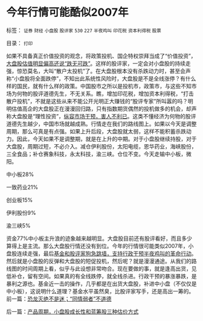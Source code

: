 # 今年行情可能酷似2007年

标签： `证券` `财经` `小盘股` `股评家` `530` `227` `半夜鸡叫` `印花税` `资本利得税` `股票` 

目录： `打印`

如果不具备真正价值投资的观念，将政策投机、国企特权崇拜当成了“价值投资”，[大盘股估值明显偏高还说“跌无可跌”](../../../2009/10/16/大盘股溢价和中国股市大起大落.md)。这样的股评家，一定会对小盘股的持续走强，惊恐莫名，大叫“散户太投机”了。在大盘股根本没有杀跌动力时，甚至会声称“小盘股将全面跌停”，不知出此系统性风险时，大盘股是不是全线涨停？有什么样的国民，就有什么样的政策。中国股市之所以是投机市，政策市，与这些不知市场为何物的股评道德先生，不无关系。瞧，增加印花税，增加资本利得税，“打击散户投机”，不就是这些从来不能公开光明正大赚钱的“股评专家”所叫嚣的吗？明明估值高企的大盘股正在漫漫回归路，只有指数期货偶然的投机做多的机会，却声称大盘股是“理性投资”，[纵容市场干预，害人不利已](../../../2009/4/5/传说中的“市场的不理性”.md)。这类不懂经济为何物的股评道德先生越少，中国市场就越成熟。行情走在我们的路线图上。如果以今天是调整周期，那么可真是有点强。如果上升后段，大盘股就太弱，这样不能积蓄杀跌动力。因此，今天如果不是调整期，就是在上升的中期。对于小盘股继续持股，对于大盘股，周期过短，不必介入。减仓伊利股份，太阳电缆，恩华药业，海峡股份，三全食品；补仓赛象科技，永太科技，渝三峡。仓位不变。今天走输中小板，微阳。

中小板28%

一致药业21%

创业板15%

伊利股份9%

渝三峡5%

资金77%中小板主升浪的迹象越来越明显。大盘股目前还有股评看好，而且多少算得上是主流。那么大盘股行情还没有到位。今年的行情很可能类似2007年，小盘股连续走强，最后[基金和股评家狗急跳墙，支持行政干预半夜鸡叫的革命行动](../../../2007/8/30/散户赚钱就是投机吗？.md)。然后就是小盘股的反弹和大盘股的短促投机，然后呢？就是漫漫通途。从我们的路线图的时间周期上看，似乎与此设想非常吻合。现在要做的事，就是逢高出货，见低补仓，留有空间。如果真的有全线跌停，就全线杀进。行政干预的暴涨暴跌，是暴利之源也。基金近一击的操作，几乎都是在出货大盘股，补进中小盘（不仅仅是中小板），这说明什么道理？基金水平虽然臭，比股评家写手，还是高出一筹的。前一篇：[恐龙灭绝不是迷；“同情弱者”不道德](../../../2010/1/18/恐龙灭绝不是迷；“同情弱者”不道德.md)

后一篇：[产品周期，小盘股成长性和蓝筹股三种估价方式](../../../2010/1/18/产品周期，小盘股成长性和蓝筹股三种估价方式.md)
